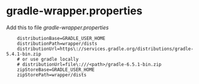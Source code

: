 # gradle-wrapper.properties

Add this to file *gradle-wrapper.properties*

```
    distributionBase=GRADLE_USER_HOME
    distributionPath=wrapper/dists
    distributionUrl=https\://services.gradle.org/distributions/gradle-5.4.1-bin.zip
    # or use gradle locally
    # distributionUrl=file\:///<path>/gradle-6.5.1-bin.zip
    zipStoreBase=GRADLE_USER_HOME
    zipStorePath=wrapper/dists
```
